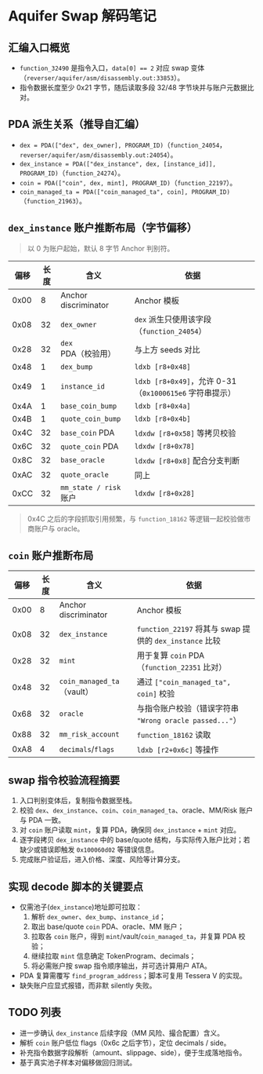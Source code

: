 # Aquifer Swap 解码笔记

## 汇编入口概览
- `function_32490` 是指令入口，`data[0] == 2` 对应 swap 变体（`reverser/aquifer/asm/disassembly.out:33853`）。
- 指令数据长度至少 0x21 字节，随后读取多段 32/48 字节块并与账户元数据比对。

## PDA 派生关系（推导自汇编）
- `dex = PDA(["dex", dex_owner], PROGRAM_ID)`（`function_24054`，`reverser/aquifer/asm/disassembly.out:24054`）。
- `dex_instance = PDA(["dex_instance", dex, [instance_id]], PROGRAM_ID)`（`function_24274`）。
- `coin = PDA(["coin", dex, mint], PROGRAM_ID)`（`function_22197`）。
- `coin_managed_ta = PDA(["coin_managed_ta", coin], PROGRAM_ID)`（`function_21963`）。

## `dex_instance` 账户推断布局（字节偏移）
> 以 0 为账户起始，默认 8 字节 Anchor 判别符。

| 偏移 | 长度 | 含义 | 依据 |
| ---- | ---- | ---- | ---- |
| 0x00 | 8 | Anchor discriminator | Anchor 模板 |
| 0x08 | 32 | `dex_owner` | `dex` 派生只使用该字段（`function_24054`） |
| 0x28 | 32 | `dex` PDA（校验用） | 与上方 seeds 对比 |
| 0x48 | 1 | `dex_bump` | `ldxb [r8+0x48]` |
| 0x49 | 1 | `instance_id` | `ldxb [r8+0x49]`，允许 0-31（`0x1000615e6` 字符串提示） |
| 0x4A | 1 | `base_coin_bump` | `ldxb [r8+0x4a]` |
| 0x4B | 1 | `quote_coin_bump` | `ldxb [r8+0x4b]` |
| 0x4C | 32 | `base_coin` PDA | `ldxdw [r8+0x58]` 等拷贝校验 |
| 0x6C | 32 | `quote_coin` PDA | `ldxdw [r8+0x78]` |
| 0x8C | 32 | `base_oracle` | `ldxdw [r8+0x8]` 配合分支判断 |
| 0xAC | 32 | `quote_oracle` | 同上 |
| 0xCC | 32 | `mm_state / risk` 账户 | `ldxdw [r8+0x28]` |

> 0x4C 之后的字段抓取引用频繁，与 `function_18162` 等逻辑一起校验做市商账户与 oracle。

## `coin` 账户推断布局
| 偏移 | 长度 | 含义 | 依据 |
| ---- | ---- | ---- | ---- |
| 0x00 | 8 | Anchor discriminator | Anchor 模板 |
| 0x08 | 32 | `dex_instance` | `function_22197` 将其与 swap 提供的 `dex_instance` 比较 |
| 0x28 | 32 | `mint` | 用于复算 `coin` PDA（`function_22351` 比对） |
| 0x48 | 32 | `coin_managed_ta`（vault） | 通过 `["coin_managed_ta", coin]` 校验 |
| 0x68 | 32 | `oracle` | 与指令账户校验（错误字符串 `"Wrong oracle passed..."`） |
| 0x88 | 32 | `mm_risk_account` | `function_18162` 读取 |
| 0xA8 | 4 | `decimals`/`flags` | `ldxb [r2+0x6c]` 等操作 |

## swap 指令校验流程摘要
1. 入口判别变体后，复制指令数据至栈。
2. 校验 `dex`、`dex_instance`、`coin`、`coin_managed_ta`、oracle、MM/Risk 账户与 PDA 一致。
3. 对 `coin` 账户读取 `mint`，复算 PDA，确保同 `dex_instance` + `mint` 对应。
4. 逐字段拷贝 `dex_instance` 中的 base/quote 结构，与实际传入账户比对；若缺少或错误即触发 `0x100060d02` 等错误信息。
5. 完成账户验证后，进入价格、深度、风险等计算分支。

## 实现 decode 脚本的关键要点
- 仅需池子(`dex_instance`)地址即可拉取：
  1. 解析 `dex_owner`、`dex_bump`、`instance_id`；
  2. 取出 base/quote `coin` PDA、oracle、MM 账户；
  3. 拉取各 `coin` 账户，得到 `mint`/vault/`coin_managed_ta`，并复算 PDA 校验；
  4. 继续拉取 `mint` 信息确定 TokenProgram、decimals；
  5. 将必需账户按 swap 指令顺序输出，并可选计算用户 ATA。
- PDA 复算需覆写 `find_program_address`；脚本可复用 Tessera V 的实现。
- 缺失账户应显式报错，而非默 silently 失败。

## TODO 列表
- 进一步确认 `dex_instance` 后续字段（MM 风险、撮合配置）含义。
- 解析 `coin` 账户低位 flags（0x6c 之后字节），定位 decimals / side。
- 补充指令数据字段解析（amount、slippage、side），便于生成落地指令。
- 基于真实池子样本对偏移做回归测试。
